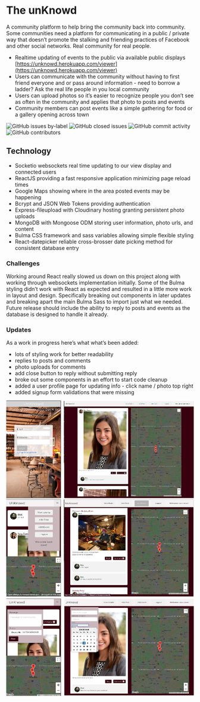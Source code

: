 # The unKnowd

A community platform to help bring the community back into community. Some communities need a platform for communicating in a public / private way that doesn’t promote the stalking and friending practices of Facebook and other social networks. Real community for real people.

- Realtime updating of events to the public via available public displays [https://unknowd.herokuapp.com/viewer](https://unknowd.herokuapp.com/viewer)
- Users can communicate with the community without having to first friend everyone and or pass around information - need to borrow a ladder? Ask the real life people in you local community
- Users can upload photos so it’s easier to recognize people you don’t see as often in the community and applies that photo to posts and events
- Community members can post events like a simple gathering for food or a gallery opening across town

![GitHub issues by-label](https://img.shields.io/github/issues-raw/echo-dave/unKnowd/enhancement?color=green)
![GitHub closed issues](https://img.shields.io/github/issues-closed-raw/echo-dave/unKowd)
![GitHub commit activity](https://img.shields.io/github/commit-activity/w/echo-dave/unKnowd)
![GitHub contributors](https://img.shields.io/github/contributors/echo-dave/unKowd)

## Technology

- Socketio websockets real time updating to our view display and connected users
- ReactJS providing a fast responsive application minimizing page reload times
- Google Maps showing where in the area posted events may be happening
- Bcrypt and JSON Web Tokens providing authentication
- Express-fileupload with Cloudinary hosting granting persistent photo uploads
- MongoDB with Mongoose ODM storing user information, photo urls, and content
- Bulma CSS framework and sass variables allowing simple flexible styling
- React-datepicker reliable cross-brosser date picking method for consistent database entry

### Challenges

Working around React really slowed us down on this project along with working through websockets implementation initially. Some of the Bulma styling didn’t work with React as expected and resulted in a little more work in layout and design. Specifically breaking out components in later updates and breaking apart the main Bulma Sass to import just what we needed. Future release should include the ability to reply to posts and events as the database is designed to handle it already.

### Updates

As a work in progress here’s what what’s been added:

- lots of styling work for better readability
- replies to posts and comments
- photo uploads for comments
- add close button to reply without submitting reply
- broke out some components in an effort to start code cleanup
- added a user profile page for updating info - click name / photo top right
- added signup form validations that were missing

![mobile login and posts](readmeImages/loginMobile_posts.jpg)
![mobile menu and events](readmeImages/mobileMenu_events.jpg)
![mobile add post and add event](readmeImages/addPostMobile_addEvent.jpg)
